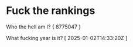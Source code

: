 # Fuck the rankings

Who the hell am I?
{ 8775047 }

What fucking year is it?
[ 2025-01-02T14:33:20Z ]
